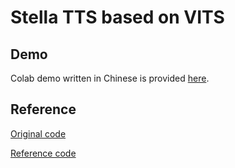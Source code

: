 # Stella TTS based on VITS



## Demo
Colab demo written in Chinese is provided [here](https://colab.research.google.com/drive/1nKa-l15f_talGvIwPmKTLYwwaE1Mztjg?usp=sharing).

## Reference

[Original code](https://github.com/jaywalnut310/vits)

[Reference code](https://github.com/CjangCjengh/vits)
